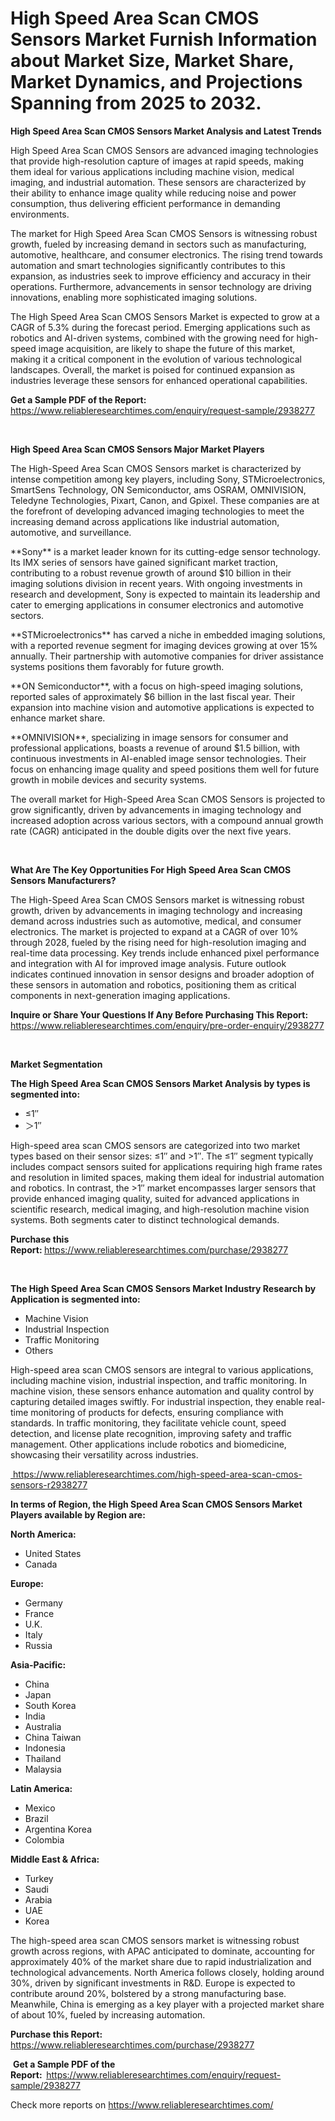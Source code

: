 <p><h1>High Speed Area Scan CMOS Sensors Market Furnish Information about Market Size, Market Share, Market Dynamics, and Projections Spanning from 2025 to 2032.</h1></p><p><strong>High Speed Area Scan CMOS Sensors Market Analysis and Latest Trends</strong></p>
<p><p>High Speed Area Scan CMOS Sensors are advanced imaging technologies that provide high-resolution capture of images at rapid speeds, making them ideal for various applications including machine vision, medical imaging, and industrial automation. These sensors are characterized by their ability to enhance image quality while reducing noise and power consumption, thus delivering efficient performance in demanding environments.</p><p>The market for High Speed Area Scan CMOS Sensors is witnessing robust growth, fueled by increasing demand in sectors such as manufacturing, automotive, healthcare, and consumer electronics. The rising trend towards automation and smart technologies significantly contributes to this expansion, as industries seek to improve efficiency and accuracy in their operations. Furthermore, advancements in sensor technology are driving innovations, enabling more sophisticated imaging solutions.</p><p>The High Speed Area Scan CMOS Sensors Market is expected to grow at a CAGR of 5.3% during the forecast period. Emerging applications such as robotics and AI-driven systems, combined with the growing need for high-speed image acquisition, are likely to shape the future of this market, making it a critical component in the evolution of various technological landscapes. Overall, the market is poised for continued expansion as industries leverage these sensors for enhanced operational capabilities.</p></p>
<p><strong>Get a Sample PDF of the Report:&nbsp;</strong> <a href="https://www.reliableresearchtimes.com/enquiry/request-sample/2938277?utm_campaign=2230&utm_medium=2&utm_source=Github&utm_content=ia&utm_term=15032025&utm_id=high-speed-area-scan-cmos-sensors">https://www.reliableresearchtimes.com/enquiry/request-sample/2938277</a></p>
<p>&nbsp;</p>
<p><strong>High Speed Area Scan CMOS Sensors Major Market Players</strong></p>
<p><p>The High-Speed Area Scan CMOS Sensors market is characterized by intense competition among key players, including Sony, STMicroelectronics, SmartSens Technology, ON Semiconductor, ams OSRAM, OMNIVISION, Teledyne Technologies, Pixart, Canon, and Gpixel. These companies are at the forefront of developing advanced imaging technologies to meet the increasing demand across applications like industrial automation, automotive, and surveillance.</p><p>**Sony** is a market leader known for its cutting-edge sensor technology. Its IMX series of sensors have gained significant market traction, contributing to a robust revenue growth of around $10 billion in their imaging solutions division in recent years. With ongoing investments in research and development, Sony is expected to maintain its leadership and cater to emerging applications in consumer electronics and automotive sectors.</p><p>**STMicroelectronics** has carved a niche in embedded imaging solutions, with a reported revenue segment for imaging devices growing at over 15% annually. Their partnership with automotive companies for driver assistance systems positions them favorably for future growth.</p><p>**ON Semiconductor**, with a focus on high-speed imaging solutions, reported sales of approximately $6 billion in the last fiscal year. Their expansion into machine vision and automotive applications is expected to enhance market share.</p><p>**OMNIVISION**, specializing in image sensors for consumer and professional applications, boasts a revenue of around $1.5 billion, with continuous investments in AI-enabled image sensor technologies. Their focus on enhancing image quality and speed positions them well for future growth in mobile devices and security systems.</p><p>The overall market for High-Speed Area Scan CMOS Sensors is projected to grow significantly, driven by advancements in imaging technology and increased adoption across various sectors, with a compound annual growth rate (CAGR) anticipated in the double digits over the next five years.</p></p>
<p>&nbsp;</p>
<p><strong>What Are The Key Opportunities For High Speed Area Scan CMOS Sensors Manufacturers?</strong></p>
<p><p>The High-Speed Area Scan CMOS Sensors market is witnessing robust growth, driven by advancements in imaging technology and increasing demand across industries such as automotive, medical, and consumer electronics. The market is projected to expand at a CAGR of over 10% through 2028, fueled by the rising need for high-resolution imaging and real-time data processing. Key trends include enhanced pixel performance and integration with AI for improved image analysis. Future outlook indicates continued innovation in sensor designs and broader adoption of these sensors in automation and robotics, positioning them as critical components in next-generation imaging applications.</p></p>
<p><strong>Inquire or Share Your Questions If Any Before Purchasing This Report:</strong> <a href="https://www.reliableresearchtimes.com/enquiry/pre-order-enquiry/2938277?utm_campaign=2230&utm_medium=2&utm_source=Github&utm_content=ia&utm_term=15032025&utm_id=high-speed-area-scan-cmos-sensors">https://www.reliableresearchtimes.com/enquiry/pre-order-enquiry/2938277</a></p>
<p>&nbsp;</p>
<p><strong>Market Segmentation</strong></p>
<p><strong>The High Speed Area Scan CMOS Sensors Market Analysis by types is segmented into:</strong></p>
<p><ul><li>≤1″</li><li>＞1″</li></ul></p>
<p><p>High-speed area scan CMOS sensors are categorized into two market types based on their sensor sizes: ≤1″ and >1″. The ≤1″ segment typically includes compact sensors suited for applications requiring high frame rates and resolution in limited spaces, making them ideal for industrial automation and robotics. In contrast, the >1″ market encompasses larger sensors that provide enhanced imaging quality, suited for advanced applications in scientific research, medical imaging, and high-resolution machine vision systems. Both segments cater to distinct technological demands.</p></p>
<p><strong>Purchase this Report:&nbsp;</strong><a href="https://www.reliableresearchtimes.com/purchase/2938277?utm_campaign=2230&utm_medium=2&utm_source=Github&utm_content=ia&utm_term=15032025&utm_id=high-speed-area-scan-cmos-sensors">https://www.reliableresearchtimes.com/purchase/2938277</a></p>
<p>&nbsp;</p>
<p><strong>The High Speed Area Scan CMOS Sensors Market Industry Research by Application is segmented into:</strong></p>
<p><ul><li>Machine Vision</li><li>Industrial Inspection</li><li>Traffic Monitoring</li><li>Others</li></ul></p>
<p><p>High-speed area scan CMOS sensors are integral to various applications, including machine vision, industrial inspection, and traffic monitoring. In machine vision, these sensors enhance automation and quality control by capturing detailed images swiftly. For industrial inspection, they enable real-time monitoring of products for defects, ensuring compliance with standards. In traffic monitoring, they facilitate vehicle count, speed detection, and license plate recognition, improving safety and traffic management. Other applications include robotics and biomedicine, showcasing their versatility across industries.</p></p>
<p><a href="https://www.reliableresearchtimes.com/high-speed-area-scan-cmos-sensors-r2938277?utm_campaign=2230&utm_medium=2&utm_source=Github&utm_content=ia&utm_term=15032025&utm_id=high-speed-area-scan-cmos-sensors">&nbsp;https://www.reliableresearchtimes.com/high-speed-area-scan-cmos-sensors-r2938277</a></p>
<p><strong>In terms of Region, the High Speed Area Scan CMOS Sensors Market Players available by Region are:</strong></p>
<p>
    <p> <strong> North America: </strong>
        <ul>
            <li>United States</li>
            <li>Canada</li>
        </ul>
        </p> 
    <p> <strong> Europe: </strong>
        <ul>
            <li>Germany</li>
            <li>France</li>
            <li>U.K.</li>
            <li>Italy</li>
            <li>Russia</li>
        </ul>
        </p> 
    <p> <strong> Asia-Pacific: </strong>
        <ul>
            <li>China</li>
            <li>Japan</li>
            <li>South Korea</li>
            <li>India</li>
            <li>Australia</li>
            <li>China Taiwan</li>
            <li>Indonesia</li>
            <li>Thailand</li>
            <li>Malaysia</li>
        </ul>
        </p> 
    <p> <strong> Latin America: </strong>
        <ul>
            <li>Mexico</li>
            <li>Brazil</li>
            <li>Argentina Korea</li>
            <li>Colombia</li>
        </ul>
        </p> 
    <p> <strong> Middle East & Africa: </strong>
        <ul>
            <li>Turkey</li>
            <li>Saudi</li>
            <li>Arabia</li>
            <li>UAE</li>
            <li>Korea</li>
        </ul>
    </p>
    </p>
<p><p>The high-speed area scan CMOS sensors market is witnessing robust growth across regions, with APAC anticipated to dominate, accounting for approximately 40% of the market share due to rapid industrialization and technological advancements. North America follows closely, holding around 30%, driven by significant investments in R&D. Europe is expected to contribute around 20%, bolstered by a strong manufacturing base. Meanwhile, China is emerging as a key player with a projected market share of about 10%, fueled by increasing automation.</p></p>
<p><strong>Purchase this Report: </strong><a href="https://www.reliableresearchtimes.com/purchase/2938277?utm_campaign=2230&utm_medium=2&utm_source=Github&utm_content=ia&utm_term=15032025&utm_id=high-speed-area-scan-cmos-sensors">https://www.reliableresearchtimes.com/purchase/2938277</a></p>
<p>&nbsp;<strong>Get a Sample PDF of the Report:&nbsp;&nbsp;</strong><a href="https://www.reliableresearchtimes.com/enquiry/request-sample/2938277?utm_campaign=2230&utm_medium=2&utm_source=Github&utm_content=ia&utm_term=15032025&utm_id=high-speed-area-scan-cmos-sensors">https://www.reliableresearchtimes.com/enquiry/request-sample/2938277</a></p>
<p><strong></strong></p>
<p>Check more reports on <a href="https://www.reliableresearchtimes.com/?utm_campaign=2230&utm_medium=2&utm_source=Github&utm_content=ia&utm_term=15032025&utm_id=high-speed-area-scan-cmos-sensors">https://www.reliableresearchtimes.com/</a></p>